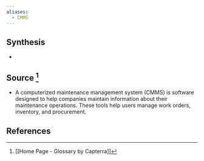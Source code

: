```yaml
---
aliases:
  - CMMS
---
```

## Synthesis
- 
## Source [^1]
- A computerized maintenance management system (CMMS) is software designed to help companies maintain information about their maintenance operations. These tools help users manage work orders, inventory, and procurement.
## References

[^1]: [[Home Page - Glossary by Capterra]]